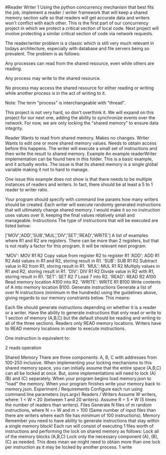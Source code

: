 #Reader Writer 1
Using the python concurrency mechanism that best fits the job, implement a reader / writer framework that will keep a shared memory section safe so that readers will get accurate data and writers won't conflict with each other. This is the first part of our concurrency project in which we protect a critical section of local code. Next project will involve protecting a similar critical section of code via network requests.

The reader/writer problem is a classic which is still very much relevant in todays architecture, especially with database and file servers being so prevalent. The problem is as follows:

Any processes can read from the shared resource, even while others are reading.

Any process may write to the shared resource.

No process may access the shared resource for either reading or writing while another process is in the act of writing to it.

Note: The term "process" is interchangeable with "thread".

This project is not very hard, so don't overthink it. We will expand on this project for our next one, adding the ability to synchronize events over the network. For now, we are only locking the "shared memory" to ensure data integrity.

Reader
Wants to read from shared memory.
Makes no changes.
Writer
Wants to edit one or more shared memory values.
Needs to obtain access before this happens.
The writer will execute a small set of instructions and then write the result to shared memory.
Example
An example readerWriter implementation can be found here in this folder. This is a basic example, and it actually works. The issue is that its shared memory is a single global variable making it not to hard to manage.

One issue this example does not show is that there needs to be multiple instances of readers and writers. In fact, there should be at least a 5 to 1 reader to writer ratio.

Your program should specify with command line params how many writers should be created.
Each writer will execute randomly generated instructions that will ultimately change shared memory.
I would make it so no instruction uses values over 9, keeping the final values relatively small and manageable.
Instructions
The type of instructions that will be executed are listed below:

['MOV','ADD','SUB','MUL','DIV','SET','READ','WRITE']
A list of examples where R1 and R2 are registers. There can be more than 2 registers, but that is not really a factor for this program. It will be relevant next program.

'MOV': MOV R1 R2 Copy value from register R2 to register R1
'ADD': ADD R1 R2 Add values in R1 and R2, storing result in R1.
'SUB': SUB R1 R2 Subtract value in R2 from R1, storing result in R1.
'MUL': MUL R1 R2 Multiply values in R1 and R2, storing result in R1.
'DIV': DIV R1 R2 Divide value in R2 with R1, storing result in R1.
'SET': SET R2 7 Load 7 into R2.
'READ': READ R2 A100 Read memory location A100 into R2.
'WRITE': WRITE R1 B100 Write contents of A into memory location B100.
Generate instructions
Generate a list of over N instructions (minimum in the hundreds) using the guidelines above, giving regards to our memory constraints below. This means:

Each file should generate instructions depending on whether it is a reader or a writer.
Have the ability to generate instructions that only read or write to 1 section of memory (A,B,C) but the default should be reading and writing to all of the three sections.
Readers only READ memory locations.
Writers have to READ memory locations in order to execute instructions.

One instruction is equivalent to:

2 reads
operation

Shared Memory
There are three components: A, B, C with addresses from 100-250 inclusive.
When implementing your locking mechanisms to this shared memory space, you can initially assume that the entire space (A,B,C) can all be locked at once.
But, some implementations will need to lock (A) (B) and (C) separately.
When your program begins load memory.json to "load" the memory.
When your program finishes write your memory back to memory.json.
Experiment / Requirements
Configure each run using command line parameters (sys.argv)
Readers / Writers
Assume W writers, where: 1 < W < 20 (between 1 and 20 writers).
Assume R = 5 * W (5 times the number of readers than writers).
Files
Generate N files of m random instructions, where N == W and m > 100 (Same number of input files than there are writers where each file has minimum of 100 instructions).
Memory
Remember you need to have ability to generate instructions that stay within a single memory block!
Each run will consist of executing 1 files worth of instructions and performing the lock on shared memory as follows:
Lock all of the memory blocks (A,B,C)
Lock only the necessary component (A), (B), (C) as needed. This does mean we might need to obtain more than one lock per instruction as it may be locked by another process.
1 write
